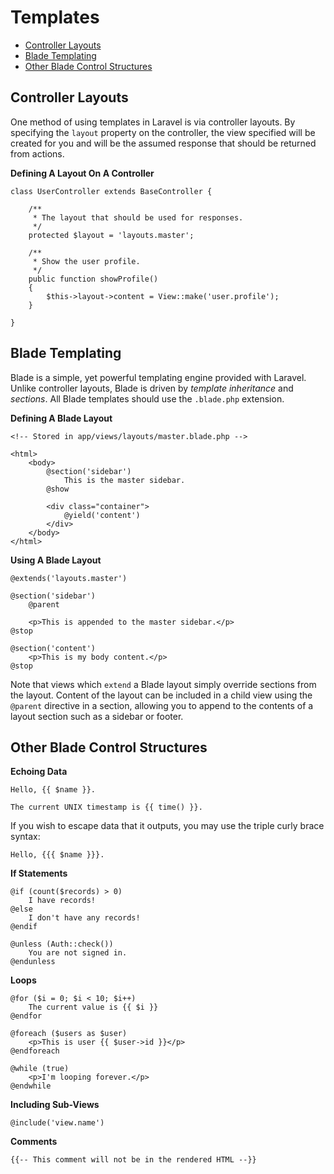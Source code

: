 # Templates

- [Controller Layouts](#controller-layouts)
- [Blade Templating](#blade-templating-engine)
- [Other Blade Control Structures](#other-blade-control-structures)

<a name="controller-layouts"></a>
## Controller Layouts

One method of using templates in Laravel is via controller layouts. By specifying the `layout` property on the controller, the view specified will be created for you and will be the assumed response that should be returned from actions.

**Defining A Layout On A Controller**

	class UserController extends BaseController {

		/**
		 * The layout that should be used for responses.
		 */
		protected $layout = 'layouts.master';

		/**
		 * Show the user profile.
		 */
		public function showProfile()
		{
			$this->layout->content = View::make('user.profile');
		}

	}

<a name="blade-template-engine"></a>
## Blade Templating

Blade is a simple, yet powerful templating engine provided with Laravel. Unlike controller layouts, Blade is driven by _template inheritance_ and _sections_. All Blade templates should use the `.blade.php` extension.

**Defining A Blade Layout**

	<!-- Stored in app/views/layouts/master.blade.php -->

	<html>
		<body>
			@section('sidebar')
				This is the master sidebar.
			@show

			<div class="container">
				@yield('content')
			</div>
		</body>
	</html>

**Using A Blade Layout**

	@extends('layouts.master')

	@section('sidebar')
		@parent

		<p>This is appended to the master sidebar.</p>
	@stop

	@section('content')
		<p>This is my body content.</p>
	@stop

Note that views which `extend` a Blade layout simply override sections from the layout. Content of the layout can be included in a child view using the `@parent` directive in a section, allowing you to append to the contents of a layout section such as a sidebar or footer.

<a name="other-blade-control-structures"></a>
## Other Blade Control Structures

**Echoing Data**

	Hello, {{ $name }}.

	The current UNIX timestamp is {{ time() }}.

If you wish to escape data that it outputs, you may use the triple curly brace syntax:

	Hello, {{{ $name }}}.

**If Statements**

	@if (count($records) > 0)
		I have records!
	@else
		I don't have any records!
	@endif

	@unless (Auth::check())
		You are not signed in.
	@endunless

**Loops**

	@for ($i = 0; $i < 10; $i++)
		The current value is {{ $i }}
	@endfor

	@foreach ($users as $user)
		<p>This is user {{ $user->id }}</p>
	@endforeach

	@while (true)
		<p>I'm looping forever.</p>
	@endwhile

**Including Sub-Views**

	@include('view.name')

**Comments**

	{{-- This comment will not be in the rendered HTML --}}
